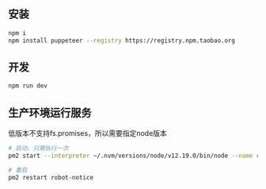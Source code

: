 ## 安装

```bash
npm i
npm install puppeteer --registry https://registry.npm.taobao.org
```

## 开发

```bash
npm run dev
```

## 生产环境运行服务

低版本不支持fs.promises，所以需要指定node版本

```bash
# 启动，只需执行一次
pm2 start --interpreter ~/.nvm/versions/node/v12.19.0/bin/node --name robot-notice npm -- run start

# 重启
pm2 restart robot-notice
```